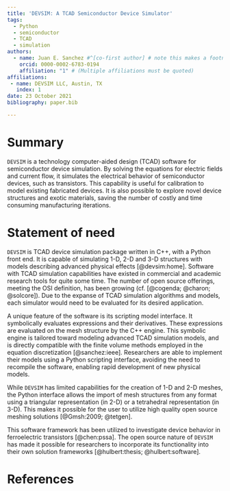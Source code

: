 ```yaml
---
title: 'DEVSIM: A TCAD Semiconductor Device Simulator'
tags:
  - Python
  - semiconductor
  - TCAD
  - simulation
authors:
  - name: Juan E. Sanchez #^[co-first author] # note this makes a footnote saying 'co-first author'
    orcid: 0000-0002-6783-0194
    affiliation: "1" # (Multiple affiliations must be quoted)
affiliations:
 - name: DEVSIM LLC, Austin, TX
   index: 1
date: 23 October 2021
bibliography: paper.bib

---
```


# Summary

`DEVSIM` is a technology computer-aided design (TCAD) software for semiconductor device simulation.  By solving the equations for electric fields and current flow, it simulates the electrical behavior of semiconductor devices, such as transistors.  This capability is useful for calibration to model existing fabricated devices.  It is also possible to explore novel device structures and exotic materials, saving the number of costly and time consuming manufacturing iterations.

# Statement of need

`DEVSIM` is TCAD device simulation package written in C++, with a Python front end.  It is capable of simulating 1-D, 2-D and 3-D structures with models describing advanced physical effects [@devsim:home].  Software with TCAD simulation capabilities have existed in commercial and academic research tools for quite some time.  The number of open source offerings, meeting the OSI definition, has been growing (cf. [@cogenda; @charon; @solcore]).  Due to the expanse of TCAD simulation algorithms and models, each simulator would need to be evaluated for its desired application.

A unique feature of the software is its scripting model interface.  It symbolically evaluates expressions and their derivatives.  These expressions are evaluated on the mesh structure by the C++ engine.  This symbolic engine is tailored toward modeling advanced TCAD simulation models, and is directly compatible with the finite volume methods employed in the equation discretization [@sanchez:ieee].  Researchers are able to implement their models using a Python scripting interface, avoiding the need to recompile the software, enabling rapid development of new physical models.

While `DEVSIM` has limited capabilities for the creation of 1-D and 2-D meshes, the Python interface allows the import of mesh structures from any format using a triangular representation (in 2-D) or a tetrahedral representation (in 3-D).  This makes it possible for the user to utilize high quality open source meshing solutions [@Gmsh:2009; @tetgen].

This software framework has been utilized to investigate device behavior in ferroelectric transistors [@chen:pssa].  The open source nature of `DEVSIM` has made it possible for researchers to incorporate its functionality into their own solution frameworks [@hulbert:thesis; @hulbert:software].

# References
